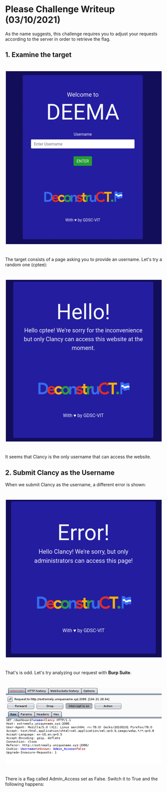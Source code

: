# Please Challenge Writeup (03/10/2021)
As the name suggests, this challenge requires you to adjust your requests according to the server in order to retrieve the flag. 

## 1. Examine the target
<img src=img/please1.png width=500px>

The target consists of a page asking you to provide an username.
Let's try a random one (cptee):

<img src=img/please2.png width=500px>

It seems that Clancy is the only username that can access the website.

## 2. Submit Clancy as the Username
When we submit Clancy as the username, a different error is shown:
<img src=img/please3.png width=500px>


That's is odd. Let's try analyzing our request with <b>Burp Suite</b>.
<img src=img/please4.png width=500px>

There is a flag called Admin_Access set as False.
Switch it to True and the following happens:








<style>
img {
    display: block;
    margin-left: auto;
    margin-right: auto;
    width: 500px;
    margin-top: 40px;
    margin-bottom: 40px;
}
</style>